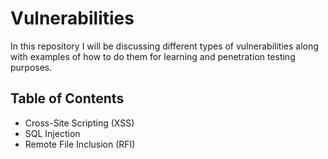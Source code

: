 # Vulnerabilities
In this repository I will be discussing different types of vulnerabilities along with examples of how to do them for learning and penetration testing purposes. 

## Table of Contents
- Cross-Site Scripting (XSS)
- SQL Injection
- Remote File Inclusion (RFI)
